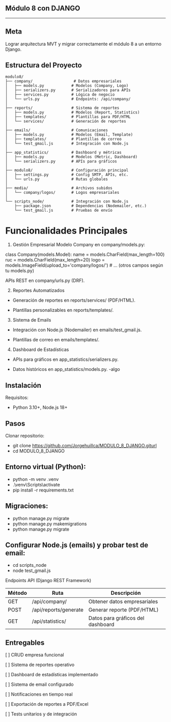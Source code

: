## Módulo 8 con DJANGO 
--------

## Meta
Lograr arquitectura MVT y migrar correctamente el módulo 8 a un entorno Django.

##  Estructura del Proyecto  
```
modulo8/
├── company/                  # Datos empresariales
│   ├── models.py            # Modelos (Company, Logo)
│   ├── serializers.py       # Serializadores para APIs
│   ├── services.py          # Lógica de negocio
│   └── urls.py              # Endpoints: /api/company/
│
├── reports/                 # Sistema de reportes
│   ├── models.py            # Modelos (Report, Statistics)
│   ├── templates/           # Plantillas para PDF/HTML
│   └── services/            # Generación de reportes
│
├── emails/                  # Comunicaciones
│   ├── models.py            # Modelos (Email, Template)
│   ├── templates/           # Plantillas de correo
│   └── test_gmail.js        # Integración con Node.js
│
├── app_statistics/          # Dashboard y métricas
│   ├── models.py            # Modelos (Metric, Dashboard)
│   └── serializers.py       # APIs para gráficos
│
├── modulo8/                 # Configuración principal
│   ├── settings.py          # Config SMTP, APIs, etc.
│   └── urls.py              # Rutas globales
│
├── media/                   # Archivos subidos
│   └── company/logos/       # Logos empresariales
│
└── scripts_node/            # Integración con Node.js
    ├── package.json         # Dependencias (Nodemailer, etc.)
    └── test_gmail.js        # Pruebas de envío
```

# Funcionalidades Principales
1. Gestión Empresarial
Modelo Company en company/models.py:

class Company(models.Model):
    name = models.CharField(max_length=100)
    ruc = models.CharField(max_length=20)
    logo = models.ImageField(upload_to='company/logos/')
    # ... (otros campos según tu models.py)

APIs REST en company/urls.py (DRF).

2. Reportes Automatizados
- Generación de reportes en reports/services/ (PDF/HTML).

- Plantillas personalizables en reports/templates/.

3. Sistema de Emails
- Integración con Node.js (Nodemailer) en emails/test_gmail.js.

- Plantillas de correo en emails/templates/.

4. Dashboard de Estadísticas
- APIs para gráficos en app_statistics/serializers.py.

- Datos históricos en app_statistics/models.py.
-algo
## Instalación
Requisitos:
- Python 3.10+, Node.js 18+

## Pasos
Clonar repositorio:

- git clone https://github.com/Jorgehuillca/MODULO_8_DJANGO.giturl
- cd MODULO_8_DJANGO

## Entorno virtual (Python):

- python -m venv .venv
- .\venv\Scripts\activate
- pip install -r requirements.txt

## Migraciones:

- python manage.py migrate
- python manage.py makemigrations
- python manage.py migrate

## Configurar Node.js (emails) y probar test de email:

- cd scripts_node
- node test_gmail.js

Endpoints API (Django REST Framework)

|Método	            | Ruta	                 |           Descripción                |
| ----------------- | ---------------------- | ------------------------------------ |
|GET	            | /api/company/	         |    Obtener datos empresariales       |
|POST	            | /api/reports/generate	 |        Generar reporte (PDF/HTML)    |
|GET	            | /api/statistics/	     |    Datos para gráficos del dashboard |

## Entregables

[ ] CRUD empresa funcional

[ ] Sistema de reportes operativo

[ ] Dashboard de estadísticas implementado

[ ] Sistema de email configurado

[ ] Notificaciones en tiempo real

[ ] Exportación de reportes a PDF/Excel

[ ] Tests unitarios y de integración
